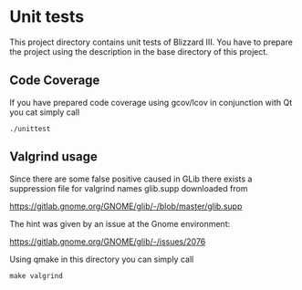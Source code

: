# Unit tests
This project directory contains unit tests of Blizzard III. You have to
prepare the project using the description in the base directory of this
project.

## Code Coverage
If you have prepared code coverage using gcov/lcov in conjunction with Qt
you cat simply call
```
./unittest
```

## Valgrind usage

Since there are some false positive caused in GLib there exists a
suppression file for valgrind names glib.supp downloaded from

https://gitlab.gnome.org/GNOME/glib/-/blob/master/glib.supp

The hint was given by an issue at the Gnome environment:

https://gitlab.gnome.org/GNOME/glib/-/issues/2076

Using qmake in this directory you can simply call
```
make valgrind
```
